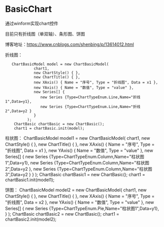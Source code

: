 # BasicChart

通过winform实现chart控件

目前只有折线图（单双轴）、条形图、饼图

博客地址：https://www.cnblogs.com/shenbing/p/13614012.html
 

 
折线图：
       
       ChartBasicModel model = new ChartBasicModel(
                 chart1,
                 new ChartStyle() { },
                 new ChartTitle() { },
                 new XAxis() { Name = "序号", Type = "折线图", Data = x1 },
                 new YAxis() { Name = "数值", Type = "value" },
                 new Series[] {
                    new Series {Type=ChartTypeEnum.Line,Name="折线1",Data=y1},
                    new Series {Type=ChartTypeEnum.Line,Name="折线2",Data=y2 }                
                 }
              );
        ChartBasic chartBasic = new ChartBasic();
        chart1 = chartBasic.init(model);


柱状图：
ChartBasicModel model1 = new ChartBasicModel(
   chart1,
   new ChartStyle() { },
   new ChartTitle() { },
   new XAxis() { Name = "序号", Type = "折线图", Data = x1 },
   new YAxis() { Name = "数值", Type = "value" },
   new Series[] {
     new Series {Type=ChartTypeEnum.Column,Name="柱状图1",Data=y1},
     new Series {Type=ChartTypeEnum.Column,Name="柱状图2",Data=y2 },
     new Series {Type=ChartTypeEnum.Column,Name="柱状图3",Data=y2 }
   }
);
ChartBasic chartBasic1 = new ChartBasic();
chart1 = chartBasic1.init(model1);

饼图：
ChartBasicModel model2 = new ChartBasicModel(
   chart1,
   new ChartStyle() { },
   new ChartTitle() { },
   new XAxis() { Name = "序号", Type = "折线图", Data = x2 },
   new YAxis() { Name = "数值", Type = "value" },
   new Series[] {
     new Series {Type=ChartTypeEnum.Pie,Name="柱状图1",Data=y1},
   }
);
ChartBasic chartBasic2 = new ChartBasic();
chart1 = chartBasic2.init(model2);
